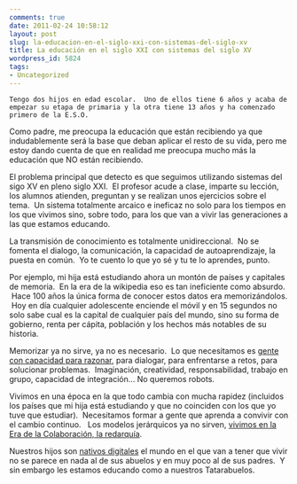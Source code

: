 ```yaml
---
comments: true
date: 2011-02-24 10:58:12
layout: post
slug: la-educacion-en-el-siglo-xxi-con-sistemas-del-siglo-xv
title: La educación en el siglo XXI con sistemas del siglo XV
wordpress_id: 5824
tags:
- Uncategorized
---
```



    Tengo dos hijos en edad escolar.  Uno de ellos tiene 6 años y acaba de empezar su etapa de primaria y la otra tiene 13 años y ha comenzado primero de la E.S.O.

Como padre, me preocupa la educación que están recibiendo ya que indudablemente será la base que deban aplicar el resto de su vida, pero me estoy dando cuenta de que en realidad me preocupa mucho más la educación que NO están recibiendo.

El problema principal que detecto es que seguimos utilizando sistemas del sigo XV en pleno siglo XXI.  El profesor acude a clase, imparte su lección, los alumnos atienden, preguntan y se realizan unos ejercicios sobre el tema.  Un sistema totalmente arcaico e ineficaz no solo para los tiempos en los que vivimos sino, sobre todo, para los que van a vivir las generaciones a las que estamos educando.

La transmisión de conocimiento es totalmente unidireccional.  No se fomenta el dialogo, la comunicación, la capacidad de autoaprendizaje, la puesta en común.  Yo te cuento lo que yo sé y tu te lo aprendes, punto.

Por ejemplo, mi hija está estudiando ahora un montón de países y capitales de memoria.  En la era de la wikipedia eso es tan ineficiente como absurdo.  Hace 100 años la única forma de conocer estos datos era memorizándolos.  Hoy en día cualquier adolescente enciende el móvil y en 15 segundos no solo sabe cual es la capital de cualquier país del mundo, sino su forma de gobierno, renta per cápita, población y los hechos más notables de su historia.

Memorizar ya no sirve, ya no es necesario.  Lo que necesitamos es [gente con capacidad para razonar](http://blog.cabreramc.com/2009/10/08/escuelas-2-0-¿autoridad-o-liderazgo/), para dialogar, para enfrentarse a retos, para solucionar problemas.  Imaginación, creatividad, responsabilidad, trabajo en grupo, capacidad de integración... No queremos robots.

Vivimos en una época en la que todo cambia con mucha rapidez (incluidos los países que mi hija está estudiando y que no coinciden con los que yo tuve que estudiar).  Necesitamos formar a gente que aprenda a convivir con el cambio continuo.   Los modelos jerárquicos ya no sirven, [vivimos en la Era de la Colaboración, la redarquía](http://blog.cabreramc.com/2009/11/01/redarquia-el-nuevo-orden-emergente-en-la-era-de-la-colaboracion/).

Nuestros hijos son [nativos digitales](http://yonativodigital.com/) el mundo en el que van a tener que vivir no se parece en nada al de sus abuelos y en muy poco al de sus padres.  Y sin embargo les estamos educando como a nuestros Tatarabuelos.


  
